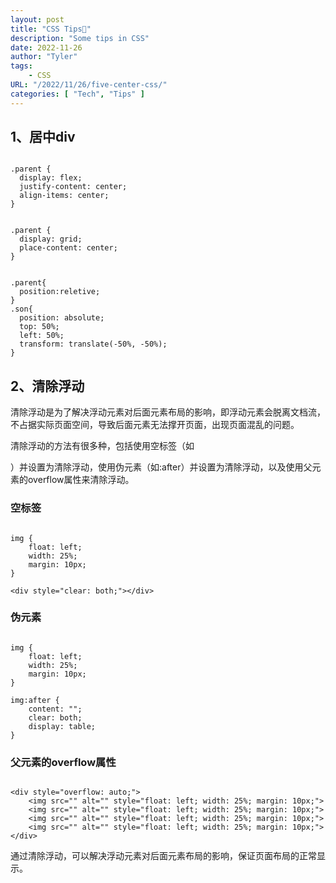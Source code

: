 ```yaml
---
layout: post
title: "CSS Tips🎄"
description: "Some tips in CSS"
date: 2022-11-26
author: "Tyler"
tags:
    - CSS
URL: "/2022/11/26/five-center-css/"
categories: [ "Tech", "Tips" ]
---
```


## 1、居中div

```

.parent {
  display: flex;
  justify-content: center;
  align-items: center;
}
```

```

.parent {
  display: grid;
  place-content: center;
}
```

```

.parent{
  position:reletive;
}
.son{
  position: absolute;
  top: 50%;
  left: 50%;
  transform: translate(-50%, -50%);
}

```
## 2、清除浮动
清除浮动是为了解决浮动元素对后面元素布局的影响，即浮动元素会脱离文档流，不占据实际页面空间，导致后面元素无法撑开页面，出现页面混乱的问题。

清除浮动的方法有很多种，包括使用空标签（如<div>）并设置为清除浮动，使用伪元素（如:after）并设置为清除浮动，以及使用父元素的overflow属性来清除浮动。

### 空标签

```

img {
    float: left;
    width: 25%;
    margin: 10px;
}

<div style="clear: both;"></div>
```
### 伪元素

```

img {
    float: left;
    width: 25%;
    margin: 10px;
}

img:after {
    content: "";
    clear: both;
    display: table;
}
```
### 父元素的overflow属性

```

<div style="overflow: auto;">
    <img src="" alt="" style="float: left; width: 25%; margin: 10px;">
    <img src="" alt="" style="float: left; width: 25%; margin: 10px;">
    <img src="" alt="" style="float: left; width: 25%; margin: 10px;">
    <img src="" alt="" style="float: left; width: 25%; margin: 10px;">
</div>
```
通过清除浮动，可以解决浮动元素对后面元素布局的影响，保证页面布局的正常显示。
